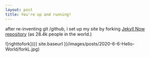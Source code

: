 ```yaml
---
layout: post
title: You're up and running!
---
```


after re-inventing git /github, i set up my site by forking [Jekyll Now repository](https://github.com/barryclark/jekyll-now) (as 28.4k people in the world.)

![righttofork]({{ site.baseurl }}/images/posts/2020-6-6-Hello-World/forkL.jpg)

